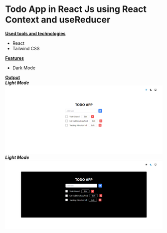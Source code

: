 <h1>Todo App in React Js using React Context and useReducer
</h1>

<strong><u>Used tools and technologies</u></strong>
<ul>
    <li>React</li>
    <li>Tailwind CSS</li>
</ul>

<strong><u>Features</u></strong>
<ul>
    <li>Dark Mode</li>
</ul>

<strong><u>Output</u></strong>
<br>
<strong><i>Light Mode</strong>
<img src="./src/assets/output/light-mode.png" />
<strong><i>Light Mode</strong>
<img src="./src/assets/output/dark-mode.png" />